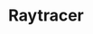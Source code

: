 ---
layout: default
title: Raytracer
permalink: /projects/project_5/
tag: side
showcaseImage: proj_raytracer.png
projectUrl: https://github.com/tommai78101/Raytracer
isCurrentProject: false
dateOfCreation: 2014/11/22
jsid: project007
---